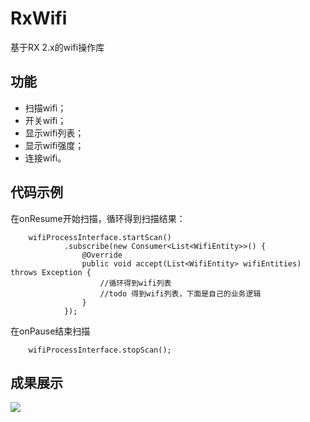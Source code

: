 # RxWifi
基于RX 2.x的wifi操作库
## 功能
- 扫描wifi；
- 开关wifi；
- 显示wifi列表；
- 显示wifi强度；
- 连接wifi。
## 代码示例
在onResume开始扫描，循环得到扫描结果：

        wifiProcessInterface.startScan()
                .subscribe(new Consumer<List<WifiEntity>>() {
                    @Override
                    public void accept(List<WifiEntity> wifiEntities) throws Exception {
						//循环得到wifi列表
                        //todo 得到wifi列表，下面是自己的业务逻辑         
                    }
                });

在onPause结束扫描

		wifiProcessInterface.stopScan();
## 成果展示
![](https://i.imgur.com/Hc1B78b.jpg)